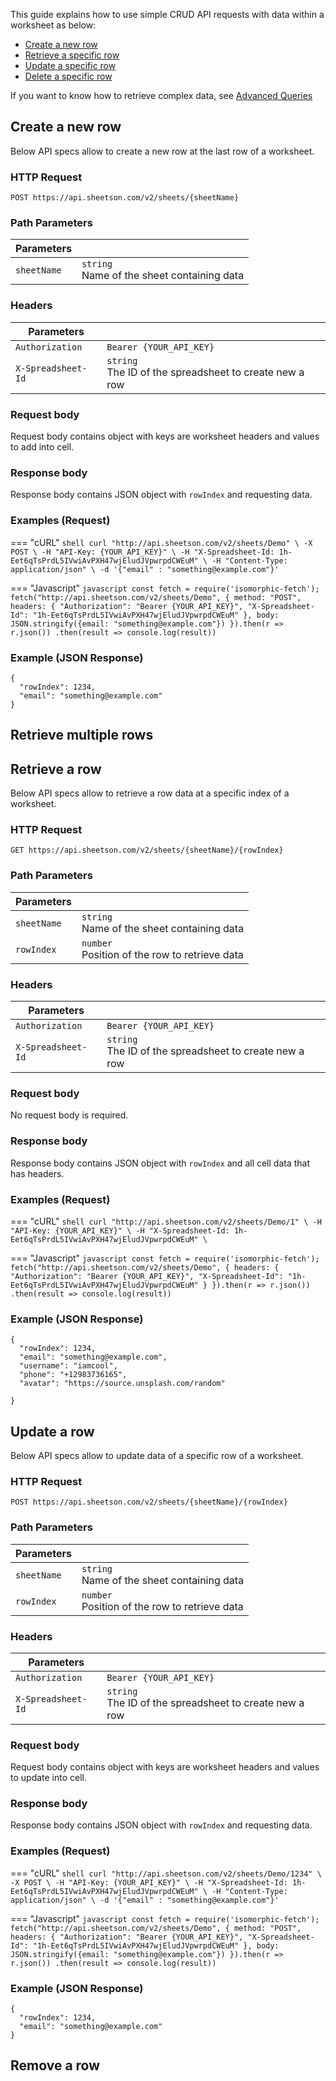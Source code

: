 This guide explains how to use simple CRUD API requests with data within a worksheet as below:

 - [Create a new row](#create-a-new-row)
 - [Retrieve a specific row](#retrieve-a-row)
 - [Update a specific row](#update-a-row)
 - [Delete a specific row](#delete-a-row)

If you want to know how to retrieve complex data, see [Advanced Queries](/queries/)

## Create a new row
Below API specs allow to create a new row at the last row of a worksheet.

### HTTP Request
`POST https://api.sheetson.com/v2/sheets/{sheetName}`

### Path Parameters
|**Parameters**| &nbsp;
|----------|------------
|`sheetName` | `string`  <br /> Name of the sheet containing data

### Headers
|**Parameters**| &nbsp;
|-------|---------
|`Authorization`| `Bearer {YOUR_API_KEY}`
|`X-Spreadsheet-Id`| `string` <br/> The ID of the spreadsheet to create new a row

### Request body
Request body contains object with keys are worksheet headers and values to add into cell.

### Response body
Response body contains JSON object with `rowIndex` and requesting data.

### Examples (Request)
  
=== "cURL"
    ``` shell
    curl "http://api.sheetson.com/v2/sheets/Demo" \
    -X POST \
    -H "API-Key: {YOUR_API_KEY}" \
    -H "X-Spreadsheet-Id: 1h-Eet6qTsPrdL5IVwiAvPXH47wjEludJVpwrpdCWEuM" \
    -H "Content-Type: application/json" \
    -d '{"email" : "something@example.com"}'
    ```

=== "Javascript"
    ``` javascript
    const fetch = require('isomorphic-fetch');
    fetch("http://api.sheetson.com/v2/sheets/Demo", {
      method: "POST",
      headers: {
        "Authorization": "Bearer {YOUR_API_KEY}",
        "X-Spreadsheet-Id": "1h-Eet6qTsPrdL5IVwiAvPXH47wjEludJVpwrpdCWEuM"
      },
      body: JSON.stringify({email: "something@example.com"})
    }).then(r => r.json())
    .then(result => console.log(result))
    ```

### Example (JSON Response)
```
{
  "rowIndex": 1234,
  "email": "something@example.com"
}
```

## Retrieve multiple rows
## Retrieve a row
Below API specs allow to retrieve a row data at a specific index of a worksheet.

### HTTP Request
`GET https://api.sheetson.com/v2/sheets/{sheetName}/{rowIndex}`

### Path Parameters
|**Parameters**| &nbsp;
|----------|------------
|`sheetName`| `string`  <br /> Name of the sheet containing data
|`rowIndex` | `number` <br />Position of the row to retrieve data

### Headers
|**Parameters**| &nbsp;
|-------|---------
|`Authorization`| `Bearer {YOUR_API_KEY}`
|`X-Spreadsheet-Id`| `string` <br/> The ID of the spreadsheet to create new a row

### Request body
No request body is required.

### Response body
Response body contains JSON object with `rowIndex` and all cell data that has headers.

### Examples (Request)
  
=== "cURL"
    ``` shell
    curl "http://api.sheetson.com/v2/sheets/Demo/1" \
    -H "API-Key: {YOUR_API_KEY}" \
    -H "X-Spreadsheet-Id: 1h-Eet6qTsPrdL5IVwiAvPXH47wjEludJVpwrpdCWEuM" \
    ```

=== "Javascript"
    ``` javascript
    const fetch = require('isomorphic-fetch');
    fetch("http://api.sheetson.com/v2/sheets/Demo", {
      headers: {
        "Authorization": "Bearer {YOUR_API_KEY}",
        "X-Spreadsheet-Id": "1h-Eet6qTsPrdL5IVwiAvPXH47wjEludJVpwrpdCWEuM"
      }
    }).then(r => r.json())
    .then(result => console.log(result))
    ```

### Example (JSON Response)
```
{
  "rowIndex": 1234,
  "email": "something@example.com",
  "username": "iamcool",
  "phone": "+12983736165",
  "avatar": "https://source.unsplash.com/random"

}
```
## Update a row 
Below API specs allow to update data of a specific row of a worksheet.

### HTTP Request
`POST https://api.sheetson.com/v2/sheets/{sheetName}/{rowIndex}`

### Path Parameters
|**Parameters**| &nbsp;
|----------|------------
|`sheetName` | `string`  <br /> Name of the sheet containing data
|`rowIndex` | `number` <br />Position of the row to retrieve data

### Headers
|**Parameters**| &nbsp;
|-------|---------
|`Authorization`| `Bearer {YOUR_API_KEY}`
|`X-Spreadsheet-Id`| `string` <br/> The ID of the spreadsheet to create new a row

### Request body
Request body contains object with keys are worksheet headers and values to update into cell.

### Response body
Response body contains JSON object with `rowIndex` and requesting data.

### Examples (Request)
  
=== "cURL"
    ``` shell
    curl "http://api.sheetson.com/v2/sheets/Demo/1234" \
    -X POST \
    -H "API-Key: {YOUR_API_KEY}" \
    -H "X-Spreadsheet-Id: 1h-Eet6qTsPrdL5IVwiAvPXH47wjEludJVpwrpdCWEuM" \
    -H "Content-Type: application/json" \
    -d '{"email" : "something@example.com"}'
    ```

=== "Javascript"
    ``` javascript
    const fetch = require('isomorphic-fetch');
    fetch("http://api.sheetson.com/v2/sheets/Demo", {
      method: "POST",
      headers: {
        "Authorization": "Bearer {YOUR_API_KEY}",
        "X-Spreadsheet-Id": "1h-Eet6qTsPrdL5IVwiAvPXH47wjEludJVpwrpdCWEuM"
      },
      body: JSON.stringify({email: "something@example.com"})
    }).then(r => r.json())
    .then(result => console.log(result))
    ```

### Example (JSON Response)
```
{
  "rowIndex": 1234,
  "email": "something@example.com"
}
```

## Remove a row 